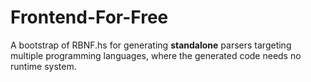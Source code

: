 # Frontend-For-Free

A bootstrap of RBNF.hs for generating **standalone** parsers targeting multiple programming languages, where the generated code needs no runtime system.